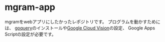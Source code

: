 # mgram-app
mgramをwebアプリにしたかったレポジトリです。
プログラムを動かすためには、
[goquery](https://godoc.org/github.com/PuerkitoBio/goquery)のインストールや[Google Cloud Vision](https://cloud.google.com/vision/docs/libraries?hl=JA#client-libraries-install-go)の設定、
Google Apps Scriptの設定が必要です。
